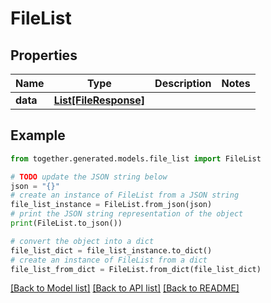 # FileList


## Properties

Name | Type | Description | Notes
------------ | ------------- | ------------- | -------------
**data** | [**List[FileResponse]**](FileResponse.md) |  |

## Example

```python
from together.generated.models.file_list import FileList

# TODO update the JSON string below
json = "{}"
# create an instance of FileList from a JSON string
file_list_instance = FileList.from_json(json)
# print the JSON string representation of the object
print(FileList.to_json())

# convert the object into a dict
file_list_dict = file_list_instance.to_dict()
# create an instance of FileList from a dict
file_list_from_dict = FileList.from_dict(file_list_dict)
```
[[Back to Model list]](../README.md#documentation-for-models) [[Back to API list]](../README.md#documentation-for-api-endpoints) [[Back to README]](../README.md)
